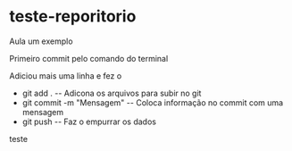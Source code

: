 # teste-reporitorio
Aula um exemplo


Primeiro commit pelo comando do terminal


Adiciou mais uma linha e fez o 
- git add . -- Adicona os arquivos para subir no git
- git commit -m "Mensagem" -- Coloca informação no commit com uma mensagem
- git push -- Faz o empurrar os dados

teste
